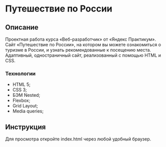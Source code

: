 # Путешествие по России

## Описание
Проектная работа курса «Веб-разработчик» от «Яндекс Практикум».
Сайт «Путешествие по России», на котором вы можете ознакомиться о туризме в России, и узнать рекомендованные к посещению места.
Адаптивный, одностраничный сайт, реализованный с помощью HTML и CSS.

### Технологии
* HTML 5;
* CSS 3;
* БЭМ Nested;
* Flexbox;
* Grid Layout;
* Media queries;

## Инструкция
Для просмотра откройте index.html через любой удобный браузер.
